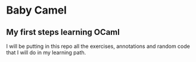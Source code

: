 
# Baby Camel

## My first steps learning OCaml

I will be putting in this repo all the exercises, annotations and random code that I will do in my learning path.
